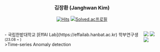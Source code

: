 <div align="center">

  ### 김장환 (Janghwan Kim)

[![Hits](https://hits.seeyoufarm.com/api/count/incr/badge.svg?url=https%3A%2F%2Fgithub.com%2Fwodeyuzhou&count_bg=%23555555&title_bg=%23555555&icon=github.svg&icon_color=%23E7E7E7&title=hits&edge_flat=false)](https://hits.seeyoufarm.com)
[![Solved.ac프로필](http://mazassumnida.wtf/api/mini/generate_badge?boj=wodeyuzhou)](https://solved.ac/wodeyuzhou)

  <a></a> 
  ---

</div>

<div style="display: flex; align-items: flex-start;">
    <div>
        - 국립한밭대학교 [EffAI Lab](https://effailab.hanbat.ac.kr) 학부연구생 <sub>(23.08 ~ )</sub> 
        <br> >Time-series Anomaly detection
    </div>
    <div>
        <a href="https://solved.ac/wodeyuzhou"><img src="http://mazassumnida.wtf/api/v2/generate_badge?boj=wodeyuzhou&theme=dark"/></a>
        <img src="https://road-to-kaggle-grandmaster.vercel.app/api/badges/wodeyuzhou/discussion">
        <img src="https://road-to-kaggle-grandmaster.vercel.app/api/badges/wodeyuzhou/competition">
    </div>
</div>
